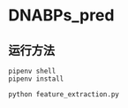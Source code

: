 # DNABPs_pred

## 运行方法 

```shell
pipenv shell
pipenv install 
```

```shell
python feature_extraction.py
```

